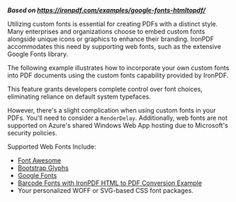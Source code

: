 ***Based on <https://ironpdf.com/examples/google-fonts-htmltopdf/>***

Utilizing custom fonts is essential for creating PDFs with a distinct style. Many enterprises and organizations choose to embed custom fonts alongside unique icons or graphics to enhance their branding. IronPDF accommodates this need by supporting web fonts, such as the extensive Google Fonts library.

The following example illustrates how to incorporate your own custom fonts into PDF documents using the custom fonts capability provided by IronPDF.

This feature grants developers complete control over font choices, eliminating reliance on default system typefaces.

However, there's a slight complication when using custom fonts in your PDFs. You'll need to consider a `RenderDelay`. Additionally, web fonts are not supported on Azure's shared Windows Web App hosting due to Microsoft's security policies.

Supported Web Fonts Include:

- [Font Awesome](https://fontawesome.com/)
- [Bootstrap Glyphs](https://getbootstrap.com/docs/3.3/components/)
- [Google Fonts](https://fonts.google.com/)
- [Barcode Fonts with IronPDF HTML to PDF Conversion Example](https://ironpdf.com/examples/barcode-htmltopdf/)
- Your personalized WOFF or SVG-based CSS font packages.